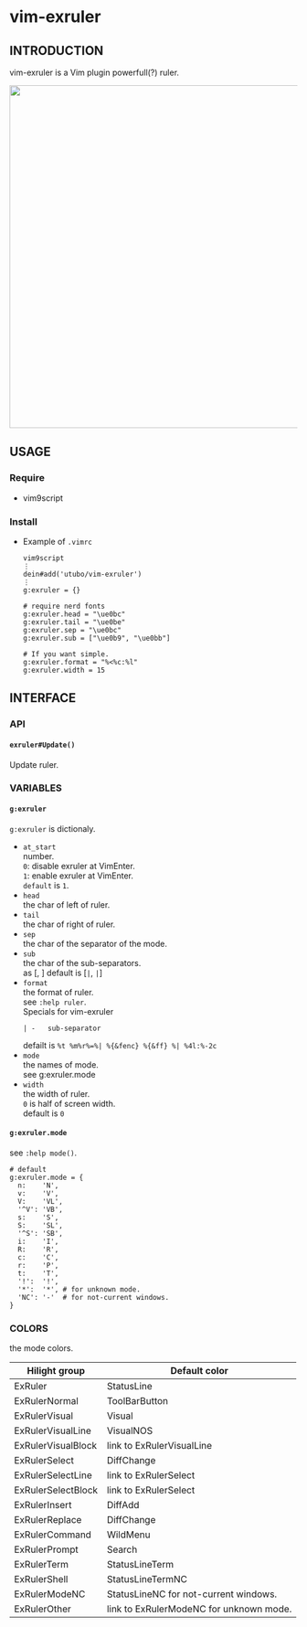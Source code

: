 # vim-exruler

## INTRODUCTION

vim-exruler is a Vim plugin powerfull(?) ruler.

<img width="600" src="https://user-images.githubusercontent.com/6848636/215660395-64e0d920-f365-4444-8405-4ec1852990ee.png">

## USAGE
### Require
- vim9script

### Install
- Example of `.vimrc`
  ```vim
  vim9script
  ⋮
  dein#add('utubo/vim-exruler')
  ⋮
  g:exruler = {}

  # require nerd fonts
  g:exruler.head = "\ue0bc"
  g:exruler.tail = "\ue0be"
  g:exruler.sep = "\ue0bc"
  g:exruler.sub = ["\ue0b9", "\ue0bb"]

  # If you want simple.
  g:exruler.format = "%<%c:%l"
  g:exruler.width = 15
  ```

## INTERFACE

### API
#### `exruler#Update()`
Update ruler.

### VARIABLES
#### `g:exruler`
`g:exruler` is dictionaly.  

- `at_start`  
  number.  
  `0`: disable exruler at VimEnter.  
  `1`: enable exruler at VimEnter.  
  `default` is `1`.  
- `head`  
  the char of left of ruler.
- `tail`  
  the char of right of ruler.
- `sep`  
  the char of the separator of the mode.
- `sub`  
  the char of the sub-separators.  
  as [<left side>, <right side>]
  default is [`|`, `|`]
- `format`  
  the format of ruler.  
  see `:help ruler`.  
  Specials for vim-exruler
  ```
  | -   sub-separator
  ```
  defailt is `%t %m%r%=%| %{&fenc} %{&ff} %| %4l:%-2c`
- `mode`  
  the names of mode.  
  see g:exruler.mode
- `width`  
  the width of ruler.  
  `0` is half of screen width.  
  default is `0`

#### `g:exruler.mode`
see `:help mode()`.

```vim
# default
g:exruler.mode = {
  n:    'N',
  v:    'V',
  V:    'VL',
  '^V': 'VB',
  s:    'S',
  S:    'SL',
  '^S': 'SB',
  i:    'I',
  R:    'R',
  c:    'C',
  r:    'P',
  t:    'T',
  '!':  '!',
  '*':  '*', # for unknown mode.
  'NC': '-'  # for not-current windows.
}
```

### COLORS
the mode colors.

|Hilight group      |Default color                |
|-------------------|-----------------------------|
|ExRuler            |StatusLine                   |
|ExRulerNormal      |ToolBarButton                |
|ExRulerVisual      |Visual                       |
|ExRulerVisualLine  |VisualNOS                    |
|ExRulerVisualBlock |link to ExRulerVisualLine    |
|ExRulerSelect      |DiffChange                   |
|ExRulerSelectLine  |link to ExRulerSelect        |
|ExRulerSelectBlock |link to ExRulerSelect        |
|ExRulerInsert      |DiffAdd                      |
|ExRulerReplace     |DiffChange                   |
|ExRulerCommand     |WildMenu                     |
|ExRulerPrompt      |Search                       |
|ExRulerTerm        |StatusLineTerm               |
|ExRulerShell       |StatusLineTermNC             |
|ExRulerModeNC      |StatusLineNC for not-current windows. |
|ExRulerOther       |link to ExRulerModeNC for unknown mode. |

